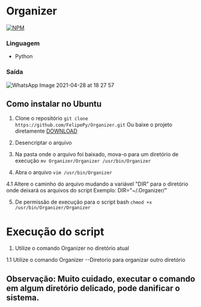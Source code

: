 #	Organizer
[![NPM](https://img.shields.io/github/license/FelipePy/Organizer)](https://github.com/FelipePy/Organizer/blob/master/LICENSE)

### Linguagem
 - Python

### Saída
![WhatsApp Image 2021-04-28 at 18 27 57](https://user-images.githubusercontent.com/60964439/116474909-7d1f0600-a84f-11eb-8256-6cd6101a969f.jpeg)

## Como instalar no Ubuntu
1. Clone o repositório
```git clone https://github.com/FelipePy/Organizer.git```
Ou baixe o projeto diretamente
[DOWNLOAD](https://github.com/FelipePy/Organizer.git)

2. Desencriptar o arquivo

3. Na pasta onde o arquivo foi baixado, mova-o para um diretório de execução
```mv Organizer/Organizer /usr/bin/Organizer```

4. Abra o arquivo
```vim /usr/bin/Organizer```

4.1 Altere o caminho do arquivo mudando a variável "DIR" para o diretório onde deixará os arquivos do script
Exemplo: DIR="~/.Organizer/"

5. De permissão de execução para o script bash
```chmod +x /usr/bin/Organizer/Organizer```

# Execução do script

1. Utilize o comando Organizer no diretório atual

1.1 Utilize o comando Organizer --Diretorio para organizar outro diretório

## Observação: Muito cuidado, executar o comando em algum diretório delicado, pode danificar o sistema.
